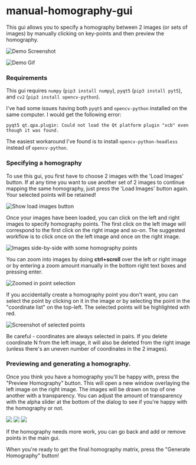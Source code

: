 # manual-homography-gui

This gui allows you to specify a homography between 2 images (or sets of images) by manually clicking on key-points and then preview the homography.

![Demo Screenshot](media/demo_screenshot_1.png?raw=true)

![Demo Gif](media/demo.gif)

### Requirements

This gui requires `numpy` (`pip3 install numpy`), `pyqt5` (`pip3 install pyt5`), and `cv2` (`pip3 install opencv-python`).

I've had some issues having both `pyqt5` and `opencv-python` installed on the same computer. I would get the following error:

```
pyqt5 qt.qpa.plugin: Could not load the Qt platform plugin "xcb" even though it was found.
```

The easiest workaround I've found is to install `opencv-python-headless` instead of `opencv-python`.

### Specifying a homography

To use this gui, you first have to choose 2 images with the 'Load Images' button. If at any time you want to use another set of 2 images to continue mapping the same homography, just press the 'Load Images' button again. Your selected points will be retained!

![Show load images button](media/load_images.png)

Once your images have been loaded, you can click on the left and right images to specify homography points. The first click on the left image will correspond to the first click on the right image and so-on. The suggested workflow is to click once on the left image and once on the right image.

![Images side-by-side with some homography points](media/loaded_images.png)

You can zoom into images by doing **ctrl+scroll** over the left or right image or by entering a zoom amount manually in the bottom right text boxes and pressing enter.

![Zoomed in point selection](media/points.png)

If you accidentally create a homography point you don't want, you can select the point by clicking on it in the image or by selecting the point in the "coordinate list" on the top-left. The selected points will be highlighted with red.

![Screenshot of selected points](media/selected_points.png)

Be careful - coordinates are always selected in pairs. If you delete coordinate N from the left image, it will also be deleted from the right image (unless there's an uneven number of coordinates in the 2 images).

### Previewing and generating a homography.

Once you think you have a homography you'll be happy with, press the "Preview Homography" button. This will open a new window overlaying the left image on the right image. The images will be drawn on top of one another with a transparency. You can adjust the amount of transparency with the alpha slider at the bottom of the dialog to see if you're happy with the homography or not.

![](media/preview_1.png) ![](media/preview_2.png) ![](media/preview_3.png)

If the homography needs more work, you can go back and add or remove points in the main gui.

When you're ready to get the final homography matrix, press the "Generate Homography" button!
